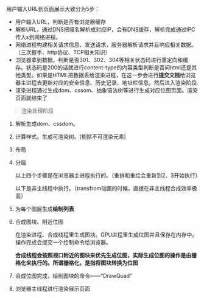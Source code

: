 用户输入URL到页面展示大致分为5步：

* 用户输入URL，判断是否有浏览器缓存
* 解析URL，通过DNS把域名解析成对应IP，会有DNS缓存，解析完成通过IPC传入s到网络进程。
* 网络进程构建相关请求信息、发送请求，服务器解析请求并且响应相关数据。（三次握手、http协议、TCP相关知识）
* 浏览器拿到数据，判断是否301、302、304等相关状态码进行重定向和缓存。状态码是200的话就进行content-type的内容类型判断是否问html还是其他类型。如果是HTML把数据丢给渲染进程，在这一步会进行**提交文档**给浏览器主进程去更新对应的安全信息、历史记录、地址栏信息。然后进入渲染阶段.
* 渲染进程通过生成dom、cssom、抽象语法树等进行生成对应位图页面。渲染页面就结束了

> 渲染处理阶段

1. 解析生成dom、cssdom。

2. 计算样式。生成可渲染树。(剔除不可渲染元素)

3. 布局

4. 分层

   以上四个步骤是在浏览器主进程执行的。（重排和重绘会重新到2、3开始执行）

   以下是非主线程中执行。（transfrom动画的时候，直接在非主线程合成效率极高）

5. 为每个图层生成**绘制列表**

6. 合成图块、附近位图

   在渲染进程、合成线程里生成图块。GPU进程里生成位图并且保存在内存中。操作完成会提交一个绘制命令给浏览器。

   **合成线程会按照视口附近的图块来优先生成位图，实际生成位图的操作是由栅格化来执行的。所谓栅格化，是指将图块转换为位图**

7. 合成位图完成，绘制图块的命令——“DrawQuad”

8. 浏览器主线程进行渲染展示页面